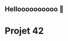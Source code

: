 ## Helloooooooooo 👋

<!DOCTYPE html>
<html>
<head>
    <meta charset="UTF-8">
    <title>Mon profil Github</title>
</head>
<body>
    <h1>Projet 42</h1>
</body> 
</html>
